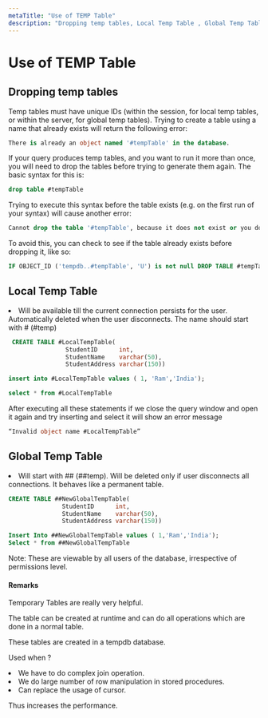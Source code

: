 ```yaml
---
metaTitle: "Use of TEMP Table"
description: "Dropping temp tables, Local Temp Table , Global Temp Table"
---
```


# Use of TEMP Table



## Dropping temp tables


Temp tables must have unique IDs (within the session, for local temp tables, or within the server, for global temp tables).  Trying to create a table using a name that already exists will return the following error:

```sql
There is already an object named '#tempTable' in the database.

```

If your query produces temp tables, and you want to run it more than once, you will need to drop the tables before trying to generate them again.  The basic syntax for this is:

```sql
drop table #tempTable

```

Trying to execute this syntax before the table exists (e.g. on the first run of your syntax) will cause another error:

```sql
Cannot drop the table '#tempTable', because it does not exist or you do not have permission.

```

To avoid this, you can check to see if the table already exists before dropping it, like so:

```sql
IF OBJECT_ID ('tempdb..#tempTable', 'U') is not null DROP TABLE #tempTable

```



## Local Temp Table 


<li>
Will be available till the current connection persists for the user.
Automatically deleted when the user disconnects.
The name should start with # (#temp)

```sql
 CREATE TABLE #LocalTempTable(
                StudentID      int,
                StudentName    varchar(50), 
                StudentAddress varchar(150))

```


</li>

```sql
insert into #LocalTempTable values ( 1, 'Ram','India');

select * from #LocalTempTable

```

After executing all these statements if we close the query window and open it again and try inserting and select it will show an error message

```sql
“Invalid object name #LocalTempTable”

```



## Global Temp Table


<li>
Will start with ## (##temp).
Will be deleted only if user disconnects all connections.
It behaves like a permanent table.

```sql
CREATE TABLE ##NewGlobalTempTable(
               StudentID      int,
               StudentName    varchar(50), 
               StudentAddress varchar(150))

Insert Into ##NewGlobalTempTable values ( 1,'Ram','India');
Select * from ##NewGlobalTempTable

```


</li>

Note: These are viewable by all users of the database, irrespective of permissions level.



#### Remarks


Temporary Tables are really very helpful.

The table can be created at runtime and can do all operations which are done in a normal table.

These tables are created in a tempdb database.

Used when ?

<li>
We have to do complex join operation.
</li>
<li>
We do large number of row manipulation in stored procedures.
</li>
<li>
Can replace the usage of cursor.
</li>

Thus increases the performance.


